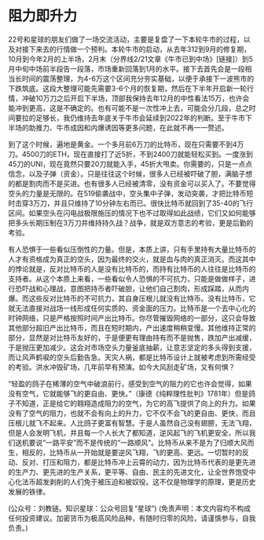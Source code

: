 # 阻力即升力

22号和星球的朋友们做了一场交流活动，主要是复盘了一下本轮牛市的过程，以及对接下来去的行情做一个预判。本轮牛市的启动，从去年312到9月的修复期，10月到今年2月的上半场，2月末（分界线2/21文章《牛市已到中场》[链接]）到5月中旬中场前半段告一段落，市场重新回落到1月的水平。接下去首先会是一段相当长时间的震荡整理，为4-6万这个区间充分夯实基础，以便于承接下一波熊市的下跌筑底。这段大整理可能先需要3-6个月的恢复期，然后在下半年开启新一轮行情，冲破10万刀之后开启下半场，顶部我保持去年12月的中性看法15万，也许会能冲到更高，这是不确定的。也有可能不是一次性冲上去，可能会分几段，总之时间要拉的足够长，我仍维持去年底关于牛市会延续到2022年的判断。至于牛市下半场的助推力、牛市成因和内爆诱因等更多问题，在此就不再一一赘述。

到了这个时候，遍地是黄金。一个多月前6万刀的比特币，现在只需要不到4万刀。4500刀的ETH，现在直接打了近5折，不到2400刀就能轻松买到。一度涨到45刀的UNI，现在竟然只要20刀就能入手，45折大甩卖。你需要的，只是一点点信念，以及子弹（资金）。只是往往这个时候，很多人已经被吓破了胆，满脑子想的都是割肉而不是买进。也有很多人已经被清零，没有资金可以买入了。不要觉得空头的力量是无限的。在519偷袭战中，空头集中子弹，发动突袭，才把比特币短时击穿3万刀，并且只维持了10分钟左右而已。很快比特币就回到了35-40的飞行区间。如果空头在闪电战极限施压的情况下也不过取得如此战绩，它们又如何能够把多头长期压制在3万刀并维持持久战？战争，就是双方意志的考验，更是后勤的考验。

有人恐惧于一些看似压倒性的力量。但是，本质上讲，只有手里持有大量比特币的人才有资格成为真正的空头，因为最终的交火，就是血与肉的真正消灭。而这其中的悖论就是，反对比特币的人是没有比特币的，而持有比特币的人往往是比特币的支持者。从这个本质上来看，一些看似令人恐惧的不可抗力，只能是做做样子，进行恐吓战和心理战，意图把持币者吓破胆，让他们自己割肉，形成踩踏，从而内爆。而这些反对比特币的不可抗力，其自身压根儿就没有比特币。没有比特币，它就无法直接对战场一线形成任何实质的、资金面的压力。比特币是一个去中心化的时钟网络，只是严格按照时间产出比特币。你尽管摧毁网络的一部分，这只会导致其他部分超旧产出比特币，而且在短时期内，产出速度稍稍变慢。其他维持正常的部分，显然是对比特币友好的，于是便更有理由持有而不是抛售，跌加产出减缓，于是抛压更加减少。这会对市场空头力量釜底抽薪，让意志坚定的多头得到支援，而让风声鹤唳的空头后勤告急。天灾人祸，都是比特币设计上就被考虑到所需经受的考验。洪水冲毁矿场，几年前早有预演。如今大风刮走矿场，又有何惧？

“轻盈的鸽子在稀薄的空气中破浪前行，感受到空气的阻力的它也许会觉得，如果没有空气，它就能够飞的更自由、更快。”（康德《纯粹理性批判》1781年）但是鸽子不知道，正是给它的翱翔造成阻力的空气，为它的高飞提供了向上的升力。如果没有了空气的阻力，也就不会有向上的升力，它不仅不会飞的更自由、更快，而且压根儿就飞不起来。人比鸽子更富有智慧。于是人虽然自己没有翅膀，无法飞翔，但是人会发明飞机，并且每一个人长大了都知道，逆风起飞的飞机更安全，所以我们送机要说“一路平安”而不是传统的“一路顺风”。比特币从来不是为了归顺大风而生，相反的，比特币从一开始就是要逆风飞翔，飞的更高、更远。一切暂时的反动、反对、打压和阻力，都是比特币冲上云霄的动力，因为比特币代表的是更先进的生产力、更先进的生产关系，更平等、自由、民主的先进文化，让全世界饱受中心化法币超发剥削的人们免于被压迫和被奴役。这不仅是物理学的原理，更是历史发展的铁律。

(公众号：刘教链。知识星球：公众号回复“星球”)
(免责声明：本文内容均不构成任何投资建议。加密货币为极高风险品种，有随时归零的风险，请谨慎参与，自我负责。)
